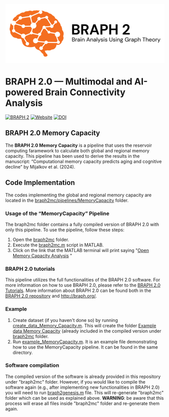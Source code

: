 ![BRAPH 2.0](braph2banner.png)

# BRAPH 2.0 — Multimodal and AI-powered Brain Connectivity Analysis

[![BRAPH 2](https://img.shields.io/twitter/url?label=BRAPH%202&style=social&url=https%3A%2F%2Ftwitter.com%2Fbraph2software)](https://twitter.com/braph2software)
[![Website](https://img.shields.io/website?up_message=braph.org&url=http%3A%2F%2Fbraph.org%2F)](http://braph.org/)
[![DOI](https://img.shields.io/badge/DOI-10.1371%2Fjournal.pone.0178798-blue)](https://doi.org/10.1371/journal.pone.0178798)


## BRAPH 2.0 Memory Capacity
The **BRAPH 2.0 Memory Capacity** is a pipeline that uses the reservoir computing faramework to calculate both global and regional memory capacity. This pipeline has been used to derive the results in the manuscript: “Computational memory capacity predicts aging and cognitive decline” by Mijalkov et al. (2024).

## Code Implementation
The codes implementing the global and regional memory capacity are located in the [braph2mc/pipelines/MemoryCapacity](https://github.com/braph-software/MemoryCapacity/tree/develop/braph2mc/pipelines/MemoryCapacity) folder.

### Usage of the “MemoryCapacity” Pipeline
The braph2mc folder contains a fully compiled version of BRAPH 2.0 with only this pipeline. To use the pipeline, follow these steps:
1.	Open the [braph2mc](https://github.com/braph-software/MemoryCapacity/tree/develop/braph2mc) folder.
3.	Execute the [braph2mc.m](https://github.com/braph-software/MemoryCapacity/blob/develop/braph2mc/braph2mc.m) script in MATLAB.
4.	Click on the link that the MATLAB terminal will print saying "<ins>Open Memory Capacity Analysis</ins> "

### BRAPH 2.0 tutorials

This pipeline utilizes the full functionalities of the BRAPH 2.0 software. For more information on how to use BRAPH 2.0, please refer to the [BRAPH 2.0 Tutorials](https://github.com/braph-software/BRAPH-2/tree/develop/tutorials). More information about BRAPH 2.0 can be found both in the [BRAPH 2.0 repository](https://github.com/braph-software/BRAPH-2/tree/develop) and http://braph.org/.

### Example
1. Create dataset (if you haven't done so) by running [create_data_Memory_Capacity.m](https://github.com/braph-software/MemoryCapacity/blob/develop/braph2mc/pipelines/MemoryCapacity/create_data_Memory_Capacity.m). This will create the folder [Example data Memory Capacity](https://github.com/braph-software/MemoryCapacity/tree/develop/braph2mc/pipelines/MemoryCapacity/Example%20data%20Memory%20Capacity) (already included in the compiled version under [braph2mc](https://github.com/braph-software/MemoryCapacity/tree/develop/braph2mc) folder.
2. Run [example_MemoryCapacity.m](https://github.com/braph-software/MemoryCapacity/blob/develop/example_MemoryCapacity.m). It is an example file demonstrating how to use the MemoryCapacity pipeline. It can be found in the same directory.

### Software compilation

The compiled version of the software is already provided in this repository under "braph2mc" folder. However, if you would like to compile the software again (e.g., after implementing new functionalities in BRAPH 2.0) you will need to run [braph2genesis.m](https://github.com/braph-software/MemoryCapacity/blob/develop/braph2genesis/braph2genesis.m) file. This will re-generate "braph2mc" folder which can be used as explained above. **WARNING**: be aware that this process will erase all files inside "braph2mc" folder and re-generate them again.

